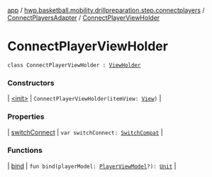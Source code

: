 [app](../../../index.md) / [hwp.basketball.mobility.drillpreparation.step.connectplayers](../../index.md) / [ConnectPlayersAdapter](../index.md) / [ConnectPlayerViewHolder](.)

# ConnectPlayerViewHolder

`class ConnectPlayerViewHolder : `[`ViewHolder`](https://developer.android.com/reference/android/support/v7/widget/RecyclerView/ViewHolder.html)

### Constructors

| [&lt;init&gt;](-init-.md) | `ConnectPlayerViewHolder(itemView: `[`View`](https://developer.android.com/reference/android/view/View.html)`)` |

### Properties

| [switchConnect](switch-connect.md) | `var switchConnect: `[`SwitchCompat`](https://developer.android.com/reference/android/support/v7/widget/SwitchCompat.html) |

### Functions

| [bind](bind.md) | `fun bind(playerModel: `[`PlayerViewModel`](../../../hwp.basketball.mobility.entitiy.player/-player-view-model/index.md)`?): `[`Unit`](https://kotlinlang.org/api/latest/jvm/stdlib/kotlin/-unit/index.html) |

